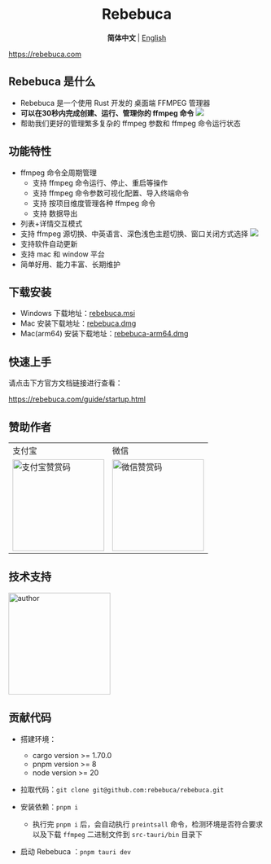<h1 align="center">Rebebuca</h1>

<p align="center">
<b> 简体中文 </b> | <a href="https://github.com/rebebuca/rebebuca/blob/main/README.en.md"> English </a>
</p>

https://rebebuca.com

## Rebebuca 是什么

- Rebebuca 是一个使用 Rust 开发的 桌面端 FFMPEG 管理器
- **可以在30秒内完成创建、运行、管理你的 ffmpeg 命令**
![](./docs/quick.gif)
- 帮助我们更好的管理繁多复杂的 ffmpeg 参数和 ffmpeg 命令运行状态

## 功能特性

- ffmpeg 命令全周期管理
  - 支持 ffmpeg 命令运行、停止、重启等操作
  - 支持 ffmpeg 命令参数可视化配置、导入终端命令
  - 支持 按项目维度管理各种 ffmpeg 命令
  - 支持 数据导出
- 列表+详情交互模式
- 支持 ffmpeg 源切换、中英语言、深色浅色主题切换、窗口关闭方式选择
![](./docs/config.gif)
- 支持软件自动更新
- 支持 mac 和 window 平台
- 简单好用、能力丰富、长期维护

## 下载安装

- Windows 下载地址：[rebebuca.msi](https://download.m7s.live/rb/Rebebuca_0.2.1_x64_en-US.msi)
- Mac 安装下载地址：[rebebuca.dmg](https://download.m7s.live/rb/Rebebuca_0.2.1_x64.dmg)
- Mac(arm64) 安装下载地址：[rebebuca-arm64.dmg](https://download.m7s.live/rb/Rebebuca_0.2.1_aarch64.dmg)

## 快速上手

请点击下方官方文档链接进行查看：

https://rebebuca.com/guide/startup.html


## 赞助作者

<table>
<tr>
<td>支付宝</td>
<td>微信</td>
</tr>
<tr>
<td>
<img src="./docs/zfb-pay.jpg" width="180" height="180" alt="支付宝赞赏码">
</td>
<td>
<img src="./docs/wx-pay.jpg" width="180" height="180" alt="微信赞赏码"></td>
</tr>
</table>

## 技术支持

<img src="https://rebebuca.com/author.jpg" alt="author" width="200" height="200">


## 贡献代码

- 搭建环境：
  - cargo version >= 1.70.0
  - pnpm version >= 8
  - node version >= 20

- 拉取代码：`git clone git@github.com:rebebuca/rebebuca.git`
- 安装依赖：`pnpm i`
  - 执行完 `pnpm i` 后，会自动执行 `preintsall` 命令，检测环境是否符合要求以及下载 `ffmpeg` 二进制文件到 `src-tauri/bin` 目录下
- 启动 Rebebuca ：`pnpm tauri dev`





